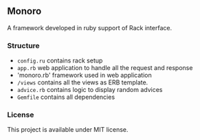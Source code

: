 ## Monoro
A framework developed in ruby support of Rack interface.

### Structure
- `config.ru` contains rack setup
- `app.rb` web application to handle all the request and response
- 'monoro.rb' framework used in web application
- `/views` contains all the views as ERB template.
- `advice.rb` contains logic to display random advices
- `Gemfile` contains all dependencies

### License
This project is available under MIT license.
